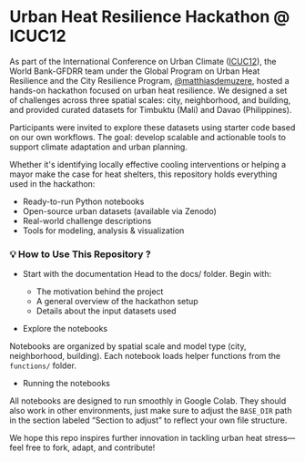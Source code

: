 # Urban Heat Resilience Hackathon @ ICUC12

As part of the International Conference on Urban Climate ([ICUC12](https://icuc12.eu/)), the World Bank-GFDRR team under the Global Program on Urban Heat Resilience and the City Resilience Program, [@matthiasdemuzere](https://github.com/matthiasdemuzere), hosted a hands-on hackathon focused on urban heat resilience. We designed a set of challenges across three spatial scales: city, neighborhood, and building, and provided curated datasets for Timbuktu (Mali) and Davao (Philippines).

Participants were invited to explore these datasets using starter code based on our own workflows. The goal: develop scalable and actionable tools to support climate adaptation and urban planning.

Whether it's identifying locally effective cooling interventions or helping a mayor make the case for heat shelters, this repository holds everything used in the hackathon:

* Ready-to-run Python notebooks
* Open-source urban datasets (available via Zenodo)
* Real-world challenge descriptions
* Tools for modeling, analysis & visualization


### 💡 How to Use This Repository ?

* Start with the documentation
Head to the docs/ folder. Begin with:
  * The motivation behind the project
  * A general overview of the hackathon setup
  * Details about the input datasets used

* Explore the notebooks

Notebooks are organized by spatial scale and model type (city, neighborhood, building). Each notebook loads helper functions from the `functions/` folder.

* Running the notebooks

All notebooks are designed to run smoothly in Google Colab. They should also work in other environments, just make sure to adjust the `BASE_DIR` path in the section labeled “Section to adjust” to reflect your own file structure.

We hope this repo inspires further innovation in tackling urban heat stress—feel free to fork, adapt, and contribute!

